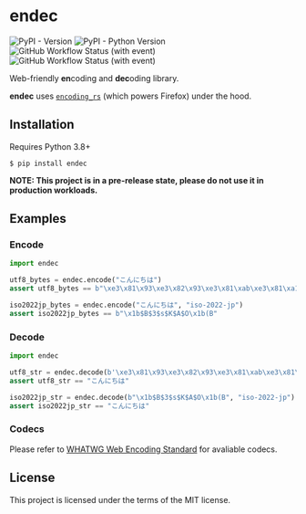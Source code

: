 # endec

![PyPI - Version](https://img.shields.io/pypi/v/endec)
![PyPI - Python Version](https://img.shields.io/pypi/pyversions/endec)
![GitHub Workflow Status (with event)](https://img.shields.io/github/actions/workflow/status/fluxth/endec/build.yml)
![GitHub Workflow Status (with event)](https://img.shields.io/github/actions/workflow/status/fluxth/endec/test.yml?label=tests)

Web-friendly **en**coding and **dec**oding library.

**endec** uses [`encoding_rs`](https://github.com/hsivonen/encoding_rs) (which powers Firefox) under the hood.

## Installation

Requires Python 3.8+

```
$ pip install endec
```

**NOTE: This project is in a pre-release state, please do not use it in production workloads.**

## Examples

### Encode

```python
import endec

utf8_bytes = endec.encode("こんにちは")
assert utf8_bytes == b"\xe3\x81\x93\xe3\x82\x93\xe3\x81\xab\xe3\x81\xa1\xe3\x81\xaf"

iso2022jp_bytes = endec.encode("こんにちは", "iso-2022-jp")
assert iso2022jp_bytes == b"\x1b$B$3$s$K$A$O\x1b(B"
```

### Decode

```python
import endec

utf8_str = endec.decode(b'\xe3\x81\x93\xe3\x82\x93\xe3\x81\xab\xe3\x81\xa1\xe3\x81\xaf')
assert utf8_str == "こんにちは"

iso2022jp_str = endec.decode(b"\x1b$B$3$s$K$A$O\x1b(B", "iso-2022-jp")
assert iso2022jp_str == "こんにちは"
```

### Codecs

Please refer to [WHATWG Web Encoding Standard](https://encoding.spec.whatwg.org/#concept-encoding-get) for avaliable codecs.

## License

This project is licensed under the terms of the MIT license.
